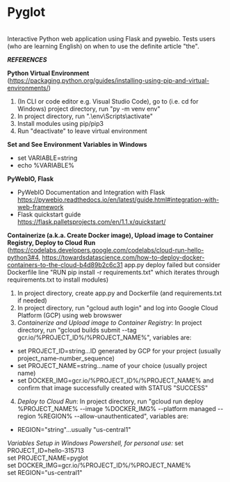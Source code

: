 <h1>Pyglot</h1><br>
Interactive Python web application using Flask and pywebio. Tests users (who are learning English) on when to use the definite article "the".

***REFERENCES***

**Python Virtual Environment** (https://packaging.python.org/guides/installing-using-pip-and-virtual-environments/)<br>
  1. (In CLI or code editor e.g. Visual Studio Code), go to (i.e. cd for Windows) project directory, run "py -m venv env"
  2. In project directory, run ".\env\Scripts\activate"
  3. Install modules using pip/pip3
  4. Run "deactivate" to leave virtual environment

**Set and See Environment Variables in Windows**
- set VARIABLE=string
- echo %VARIABLE%

**PyWebIO, Flask**
- PyWebIO Documentation and Integration with Flask https://pywebio.readthedocs.io/en/latest/guide.html#integration-with-web-framework
- Flask quickstart guide https://flask.palletsprojects.com/en/1.1.x/quickstart/

**Containerize (a.k.a. Create Docker image), Upload image to Container Registry, Deploy to Cloud Run** (https://codelabs.developers.google.com/codelabs/cloud-run-hello-python3#4, https://towardsdatascience.com/how-to-deploy-docker-containers-to-the-cloud-b4d89b2c6c31 app.py deploy failed but consider Dockerfile line "RUN pip install -r requirements.txt" which iterates through requirements.txt to install modules)<br>
1. In project directory, create app.py and Dockerfile (and requirements.txt if needed)
2. In project directory, run "gcloud auth login" and log into Google Cloud Platform (GCP) using web browswer
3. *Containerize and Upload image to Container Registry*: In project directory, run "gcloud builds submit --tag gcr.io/%PROJECT_ID%/%PROJECT_NAME%", variables are:
  - set PROJECT_ID=string...ID generated by GCP for your project (usually project_name-number_sequence)
  - set PROJECT_NAME=string...name of your choice (usually project name)
  - set DOCKER_IMG=gcr.io/%PROJECT_ID%/%PROJECT_NAME%
and confirm that image successfully created with STATUS "SUCCESS"<br>
4. *Deploy to Cloud Run*: In project directory, run "gcloud run deploy %PROJECT_NAME% --image %DOCKER_IMG% --platform managed --region %REGION% --allow-unauthenticated", variables are:
  - REGION="string"...usually "us-central1"<br>

*Variables Setup in Windows Powershell, for personal use:* set PROJECT_ID=hello-315713<br>
set PROJECT_NAME=pyglot<br>
set DOCKER_IMG=gcr.io/%PROJECT_ID%/%PROJECT_NAME%<br>
set REGION="us-central1"
  
